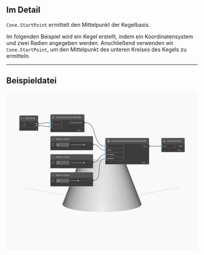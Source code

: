 ## Im Detail
`Cone.StartPoint` ermittelt den Mittelpunkt der Kegelbasis.

Im folgenden Beispiel wird ein Kegel erstellt, indem ein Koordinatensystem und zwei Radien angegeben werden. Anschließend verwenden wir `Cone.StartPoint`, um den Mittelpunkt des unteren Kreises des Kegels zu ermitteln.

___
## Beispieldatei

![StartPoint](./Autodesk.DesignScript.Geometry.Cone.StartPoint_img.jpg)

